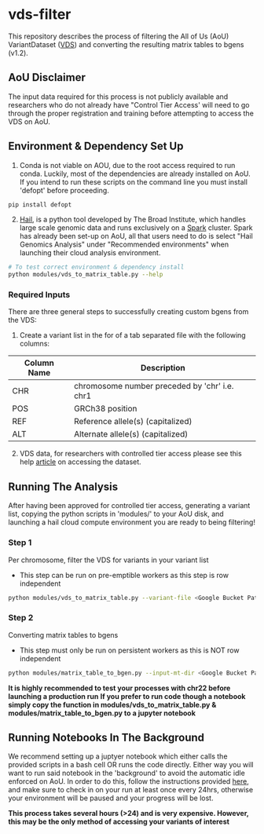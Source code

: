 # vds-filter
This repository describes the process of filtering the All of Us (AoU) VariantDataset ([VDS](https://hail.is/docs/0.2/vds/index.html)) and converting the resulting matrix tables to bgens (v1.2).

## AoU Disclaimer
The input data required for this process is not publicly available and researchers who do not already have "Control Tier Access' will need to go through the proper registration and training before attempting to access the VDS on AoU.

## Environment & Dependency Set Up
1) Conda is not viable on AOU, due to the root access required to run conda. Luckily, most of the dependencies are already installed on AoU. If you intend to run these scripts on the command line you must install 'defopt' before proceeding. 

```bash
pip install defopt
```

2) [Hail](https://hail.is/docs/0.2/index.html), is a python tool developed by The Broad Institute, which handles large scale genomic data and runs exclusively on a [Spark](https://spark.apache.org/docs/latest/api/python/index.html) cluster. Spark has already been set-up on AoU, all that users need to do is select "Hail Genomics Analysis" under "Recommended environments" when launching their cloud analysis environment.

```bash
# To test correct environment & dependency install
python modules/vds_to_matrix_table.py --help
```
### Required Inputs
There are three general steps to successfully creating custom bgens from the VDS:
1) Create a variant list in the for of a tab separated file with the following columns:
   
|Column Name    |Description     |
|---------------|----------------|
|CHR|chromosome number preceded by 'chr' i.e. chr1|
|POS|GRCh38 position|
|REF|Reference allele(s) (capitalized)|
|ALT|Alternate allele(s) (capitalized)|

2) VDS data, for researchers with controlled tier access please see this help [article](https://support.researchallofus.org/hc/en-us/articles/5439665241876-How-do-I-select-specific-variants-from-the-Hail-MatrixTables-or-Hail-VDS) on accessing the dataset.

## Running The Analysis
After having been approved for controlled tier access, generating a variant list, copying the python scripts in 'modules/' to your AoU disk, and launching a hail cloud compute environment you are ready to being filtering!

### Step 1
Per chromosome, filter the VDS for variants in your variant list
* This step can be run on pre-emptible workers as this step is row independent
```bash
python modules/vds_to_matrix_table.py --variant-file <Google Bucket Path to variant tsv>   --vds-storage-location <Google Bucket Path to VDS> --output-dir <Google Bucket Path to output directory *must be AoU associated Google Bucket*>
```

### Step 2
Converting matrix tables to bgens
* This step must only be run on persistent workers as this is NOT row independent
```bash
python modules/matrix_table_to_bgen.py --input-mt-dir <Google Bucket Path to directory with matrix tables produced in step 1> --output-dir <Google Bucket Path to output directory *must be AoU associated Google Bucket*>
```

**It is highly recommended to test your processes with chr22 before launching a production run**
**If you prefer to run code though a notebook simply copy the function in modules/vds_to_matrix_table.py & modules/matrix_table_to_bgen.py to a jupyter notebook**


## Running Notebooks In The Background
We recommend setting up a juptyer notebook which either calls the provided scripts in a bash cell OR runs the code directly. Either way you will want to run said notebook in the 'background' to avoid the automatic idle enforced on AoU. In order to do this, follow the instructions provided [here](https://workbench.researchallofus.org/workspaces/aou-rw-7172272a/howtorunnotebooksinthebackground/analysis), and make sure to check in on your run at least once every 24hrs, otherwise your environment will be paused and your progress will be lost. 

**This process takes several hours (>24) and is very expensive. However, this may be the only method of accessing your variants of interest**
